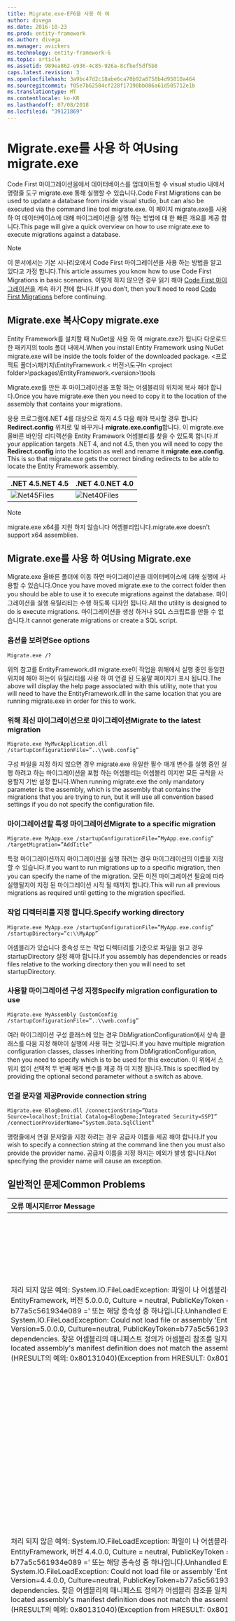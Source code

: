 ```yaml
---
title: Migrate.exe-EF6을 사용 하 여
author: divega
ms.date: 2016-10-23
ms.prod: entity-framework
ms.author: divega
ms.manager: avickers
ms.technology: entity-framework-6
ms.topic: article
ms.assetid: 989ea862-e936-4c85-926a-8cfbef5df5b8
caps.latest.revision: 3
ms.openlocfilehash: 3a9bc47d2c18abe6ca70b92a8758b4d95010a464
ms.sourcegitcommit: f05e7b62584cf228f17390bb086a61d505712e1b
ms.translationtype: MT
ms.contentlocale: ko-KR
ms.lasthandoff: 07/08/2018
ms.locfileid: "39121869"
---
```

# <a name="using-migrateexe"></a><span data-ttu-id="fd8a6-102">Migrate.exe를 사용 하 여</span><span class="sxs-lookup"><span data-stu-id="fd8a6-102">Using migrate.exe</span></span>
<span data-ttu-id="fd8a6-103">Code First 마이그레이션을에서 데이터베이스를 업데이트할 수 visual studio 내에서 명령줄 도구 migrate.exe 통해 실행할 수 있습니다.</span><span class="sxs-lookup"><span data-stu-id="fd8a6-103">Code First Migrations can be used to update a database from inside visual studio, but can also be executed via the command line tool migrate.exe.</span></span> <span data-ttu-id="fd8a6-104">이 페이지 migrate.exe를 사용 하 여 데이터베이스에 대해 마이그레이션을 실행 하는 방법에 대 한 빠른 개요를 제공 합니다.</span><span class="sxs-lookup"><span data-stu-id="fd8a6-104">This page will give a quick overview on how to use migrate.exe to execute migrations against a database.</span></span>

> [!NOTE]
> <span data-ttu-id="fd8a6-105">이 문서에서는 기본 시나리오에서 Code First 마이그레이션을 사용 하는 방법을 알고 있다고 가정 합니다.</span><span class="sxs-lookup"><span data-stu-id="fd8a6-105">This article assumes you know how to use Code First Migrations in basic scenarios.</span></span> <span data-ttu-id="fd8a6-106">이렇게 하지 않으면 경우 읽기 해야 [Code First 마이그레이션을](~/ef6/modeling/code-first/migrations/index.md) 계속 하기 전에 합니다.</span><span class="sxs-lookup"><span data-stu-id="fd8a6-106">If you don’t, then you’ll need to read [Code First Migrations](~/ef6/modeling/code-first/migrations/index.md) before continuing.</span></span>

## <a name="copy-migrateexe"></a><span data-ttu-id="fd8a6-107">Migrate.exe 복사</span><span class="sxs-lookup"><span data-stu-id="fd8a6-107">Copy migrate.exe</span></span>

<span data-ttu-id="fd8a6-108">Entity Framework를 설치할 때 NuGet을 사용 하 여 migrate.exe가 됩니다 다운로드 한 패키지의 tools 폴더 내에서.</span><span class="sxs-lookup"><span data-stu-id="fd8a6-108">When you install Entity Framework using NuGet migrate.exe will be inside the tools folder of the downloaded package.</span></span> <span data-ttu-id="fd8a6-109">&lt;프로젝트 폴더&gt;\\패키지\\EntityFramework.&lt; 버전&gt;\\도구</span><span class="sxs-lookup"><span data-stu-id="fd8a6-109">In &lt;project folder&gt;\\packages\\EntityFramework.&lt;version&gt;\\tools</span></span>

<span data-ttu-id="fd8a6-110">Migrate.exe를 만든 후 마이그레이션을 포함 하는 어셈블리의 위치에 복사 해야 합니다.</span><span class="sxs-lookup"><span data-stu-id="fd8a6-110">Once you have migrate.exe then you need to copy it to the location of the assembly that contains your migrations.</span></span>

<span data-ttu-id="fd8a6-111">응용 프로그램에.NET 4를 대상으로 하지 4.5 다음 해야 복사할 경우 합니다 **Redirect.config** 위치로 및 바꾸거나 **migrate.exe.config**합니다. 이 migrate.exe 올바른 바인딩 리디렉션을 Entity Framework 어셈블리를 찾을 수 있도록 합니다.</span><span class="sxs-lookup"><span data-stu-id="fd8a6-111">If your application targets .NET 4, and not 4.5, then you will need to copy the **Redirect.config** into the location as well and rename it **migrate.exe.config**. This is so that migrate.exe gets the correct binding redirects to be able to locate the Entity Framework assembly.</span></span>

| <span data-ttu-id="fd8a6-112">.NET 4.5</span><span class="sxs-lookup"><span data-stu-id="fd8a6-112">.NET 4.5</span></span>                                   | <span data-ttu-id="fd8a6-113">.NET 4.0</span><span class="sxs-lookup"><span data-stu-id="fd8a6-113">.NET 4.0</span></span>                                   |
|:-------------------------------------------|:-------------------------------------------|
| ![Net45Files](~/ef6/media/net45files.png)  | ![Net40Files](~/ef6/media/net40files.png)  |

> [!NOTE]
> <span data-ttu-id="fd8a6-116">migrate.exe x64를 지원 하지 않습니다 어셈블리입니다.</span><span class="sxs-lookup"><span data-stu-id="fd8a6-116">migrate.exe doesn't support x64 assemblies.</span></span>

## <a name="using-migrateexe"></a><span data-ttu-id="fd8a6-117">Migrate.exe를 사용 하 여</span><span class="sxs-lookup"><span data-stu-id="fd8a6-117">Using Migrate.exe</span></span>

<span data-ttu-id="fd8a6-118">Migrate.exe 올바른 폴더에 이동 하면 마이그레이션을 데이터베이스에 대해 실행에 사용할 수 있습니다.</span><span class="sxs-lookup"><span data-stu-id="fd8a6-118">Once you have moved migrate.exe to the correct folder then you should be able to use it to execute migrations against the database.</span></span> <span data-ttu-id="fd8a6-119">마이그레이션을 실행 유틸리티는 수행 하도록 디자인 됩니다.</span><span class="sxs-lookup"><span data-stu-id="fd8a6-119">All the utility is designed to do is execute migrations.</span></span> <span data-ttu-id="fd8a6-120">마이그레이션을 생성 하거나 SQL 스크립트를 만들 수 없습니다.</span><span class="sxs-lookup"><span data-stu-id="fd8a6-120">It cannot generate migrations or create a SQL script.</span></span>

### <a name="see-options"></a><span data-ttu-id="fd8a6-121">옵션을 보려면</span><span class="sxs-lookup"><span data-stu-id="fd8a6-121">See options</span></span>

``` console
Migrate.exe /?
```

<span data-ttu-id="fd8a6-122">위의 참고를 EntityFramework.dll migrate.exe이 작업을 위해에서 실행 중인 동일한 위치에 해야 하는이 유틸리티를 사용 하 여 연결 된 도움말 페이지가 표시 됩니다.</span><span class="sxs-lookup"><span data-stu-id="fd8a6-122">The above will display the help page associated with this utility, note that you will need to have the EntityFramework.dll in the same location that you are running migrate.exe in order for this to work.</span></span>

### <a name="migrate-to-the-latest-migration"></a><span data-ttu-id="fd8a6-123">위해 최신 마이그레이션으로 마이그레이션</span><span class="sxs-lookup"><span data-stu-id="fd8a6-123">Migrate to the latest migration</span></span>

``` console
Migrate.exe MyMvcApplication.dll /startupConfigurationFile=”..\\web.config”
```

<span data-ttu-id="fd8a6-124">구성 파일을 지정 하지 않으면 경우 migrate.exe 유일한 필수 매개 변수를 실행 중인 실행 하려고 하는 마이그레이션을 포함 하는 어셈블리는 어셈블리 이지만 모든 규칙을 사용할지 기반 설정 합니다.</span><span class="sxs-lookup"><span data-stu-id="fd8a6-124">When running migrate.exe the only mandatory parameter is the assembly, which is the assembly that contains the migrations that you are trying to run, but it will use all convention based settings if you do not specify the configuration file.</span></span>

### <a name="migrate-to-a-specific-migration"></a><span data-ttu-id="fd8a6-125">마이그레이션할 특정 마이그레이션</span><span class="sxs-lookup"><span data-stu-id="fd8a6-125">Migrate to a specific migration</span></span>

``` console
Migrate.exe MyApp.exe /startupConfigurationFile=”MyApp.exe.config” /targetMigration=”AddTitle”
```

<span data-ttu-id="fd8a6-126">특정 마이그레이션까지 마이그레이션을 실행 하려는 경우 마이그레이션의 이름을 지정할 수 있습니다.</span><span class="sxs-lookup"><span data-stu-id="fd8a6-126">If you want to run migrations up to a specific migration, then you can specify the name of the migration.</span></span> <span data-ttu-id="fd8a6-127">모든 이전 마이그레이션 필요에 따라 실행될지이 지정 된 마이그레이션 시작 될 때까지 합니다.</span><span class="sxs-lookup"><span data-stu-id="fd8a6-127">This will run all previous migrations as required until getting to the migration specified.</span></span>

### <a name="specify-working-directory"></a><span data-ttu-id="fd8a6-128">작업 디렉터리를 지정 합니다.</span><span class="sxs-lookup"><span data-stu-id="fd8a6-128">Specify working directory</span></span>

``` console
Migrate.exe MyApp.exe /startupConfigurationFile=”MyApp.exe.config” /startupDirectory=”c:\\MyApp”
```

<span data-ttu-id="fd8a6-129">어셈블리가 있습니다 종속성 또는 작업 디렉터리를 기준으로 파일을 읽고 경우 startupDirectory 설정 해야 합니다.</span><span class="sxs-lookup"><span data-stu-id="fd8a6-129">If you assembly has dependencies or reads files relative to the working directory then you will need to set startupDirectory.</span></span>

### <a name="specify-migration-configuration-to-use"></a><span data-ttu-id="fd8a6-130">사용할 마이그레이션 구성 지정</span><span class="sxs-lookup"><span data-stu-id="fd8a6-130">Specify migration configuration to use</span></span>

``` console
Migrate.exe MyAssembly CustomConfig /startupConfigurationFile=”..\\web.config”
```

<span data-ttu-id="fd8a6-131">여러 마이그레이션 구성 클래스에 있는 경우 DbMigrationConfiguration에서 상속 클래스를 다음 지정 해야이 실행에 사용 하는 것입니다.</span><span class="sxs-lookup"><span data-stu-id="fd8a6-131">If you have multiple migration configuration classes, classes inheriting from DbMigrationConfiguration, then you need to specify which is to be used for this execution.</span></span> <span data-ttu-id="fd8a6-132">이 위에서 스위치 없이 선택적 두 번째 매개 변수를 제공 하 여 지정 됩니다.</span><span class="sxs-lookup"><span data-stu-id="fd8a6-132">This is specified by providing the optional second parameter without a switch as above.</span></span>

### <a name="provide-connection-string"></a><span data-ttu-id="fd8a6-133">연결 문자열 제공</span><span class="sxs-lookup"><span data-stu-id="fd8a6-133">Provide connection string</span></span>

``` console
Migrate.exe BlogDemo.dll /connectionString=”Data Source=localhost;Initial Catalog=BlogDemo;Integrated Security=SSPI” /connectionProviderName=”System.Data.SqlClient”
```

<span data-ttu-id="fd8a6-134">명령줄에서 연결 문자열을 지정 하려는 경우 공급자 이름을 제공 해야 합니다.</span><span class="sxs-lookup"><span data-stu-id="fd8a6-134">If you wish to specify a connection string at the command line then you must also provide the provider name.</span></span> <span data-ttu-id="fd8a6-135">공급자 이름을 지정 하지는 예외가 발생 합니다.</span><span class="sxs-lookup"><span data-stu-id="fd8a6-135">Not specifying the provider name will cause an exception.</span></span>

## <a name="common-problems"></a><span data-ttu-id="fd8a6-136">일반적인 문제</span><span class="sxs-lookup"><span data-stu-id="fd8a6-136">Common Problems</span></span>

| <span data-ttu-id="fd8a6-137">오류 메시지</span><span class="sxs-lookup"><span data-stu-id="fd8a6-137">Error Message</span></span>                                                                                                                                                                                                                                                                                                                      | <span data-ttu-id="fd8a6-138">솔루션</span><span class="sxs-lookup"><span data-stu-id="fd8a6-138">Solution</span></span>                                                                                                                                                                                                                                                                                             |
|:-----------------------------------------------------------------------------------------------------------------------------------------------------------------------------------------------------------------------------------------------------------------------------------------------------------------------------------|:-----------------------------------------------------------------------------------------------------------------------------------------------------------------------------------------------------------------------------------------------------------------------------------------------------|
| <span data-ttu-id="fd8a6-139">처리 되지 않은 예외: System.IO.FileLoadException: 파일이 나 어셈블리를 로드할 수 없습니다 ' EntityFramework, 버전 5.0.0.0, Culture = neutral, PublicKeyToken = b77a5c561934e089 =' 또는 해당 종속성 중 하나입니다.</span><span class="sxs-lookup"><span data-stu-id="fd8a6-139">Unhandled Exception: System.IO.FileLoadException:  Could not load file or assembly 'EntityFramework, Version=5.0.0.0, Culture=neutral, PublicKeyToken=b77a5c561934e089' or one of its dependencies.</span></span> <span data-ttu-id="fd8a6-140">찾은 어셈블리의 매니페스트 정의가 어셈블리 참조를 일치 하지 않습니다.</span><span class="sxs-lookup"><span data-stu-id="fd8a6-140">The located assembly's manifest definition does not match the assembly reference.</span></span> <span data-ttu-id="fd8a6-141">(HRESULT의 예외: 0x80131040)</span><span class="sxs-lookup"><span data-stu-id="fd8a6-141">(Exception from HRESULT: 0x80131040)</span></span>         | <span data-ttu-id="fd8a6-142">일반적으로 Redirect.config 파일 없이.NET 4 응용 프로그램을 실행 하는 것을 의미 합니다.</span><span class="sxs-lookup"><span data-stu-id="fd8a6-142">This typically means that you are running a .NET 4 application without the Redirect.config file.</span></span> <span data-ttu-id="fd8a6-143">Redirect.config migrate.exe와 동일한 위치에 복사 하 고 이름을 migrate.exe.config로 해야 합니다.</span><span class="sxs-lookup"><span data-stu-id="fd8a6-143">You need to copy the Redirect.config to the same location as migrate.exe and rename it to migrate.exe.config.</span></span>                                                                                       |
| <span data-ttu-id="fd8a6-144">처리 되지 않은 예외: System.IO.FileLoadException: 파일이 나 어셈블리를 로드할 수 없습니다 ' EntityFramework, 버전 4.4.0.0, Culture = neutral, PublicKeyToken = b77a5c561934e089 =' 또는 해당 종속성 중 하나입니다.</span><span class="sxs-lookup"><span data-stu-id="fd8a6-144">Unhandled Exception: System.IO.FileLoadException: Could not load file or assembly 'EntityFramework, Version=4.4.0.0, Culture=neutral, PublicKeyToken=b77a5c561934e089' or one of its dependencies.</span></span> <span data-ttu-id="fd8a6-145">찾은 어셈블리의 매니페스트 정의가 어셈블리 참조를 일치 하지 않습니다.</span><span class="sxs-lookup"><span data-stu-id="fd8a6-145">The located assembly's manifest definition does not match the assembly reference.</span></span> <span data-ttu-id="fd8a6-146">(HRESULT의 예외: 0x80131040)</span><span class="sxs-lookup"><span data-stu-id="fd8a6-146">(Exception from HRESULT: 0x80131040)</span></span>          | <span data-ttu-id="fd8a6-147">이 예외는 Redirect.config 사용 하 여 응용 프로그램 migrate.exe 위치로 복사 하는.NET 4.5를 실행 하는 것을 의미 합니다.</span><span class="sxs-lookup"><span data-stu-id="fd8a6-147">This exception means that you are running a .NET 4.5 application with the Redirect.config copied to the migrate.exe location.</span></span> <span data-ttu-id="fd8a6-148">앱이.NET 4.5 경우 구성 파일 내에서 리디렉션 사용 하 여 필요가 없습니다.</span><span class="sxs-lookup"><span data-stu-id="fd8a6-148">If your app is .NET 4.5 then you do not need to have the config file with the redirects inside.</span></span> <span data-ttu-id="fd8a6-149">Migrate.exe.config 파일을 삭제 합니다.</span><span class="sxs-lookup"><span data-stu-id="fd8a6-149">Delete the migrate.exe.config file.</span></span>                                    |
| <span data-ttu-id="fd8a6-150">오류: 보류 중인 변경 및 자동 마이그레이션을 사용할 수 없습니다 때문에 현재 모델과 일치 하도록 데이터베이스를 업데이트할 수 없습니다.</span><span class="sxs-lookup"><span data-stu-id="fd8a6-150">ERROR: Unable to update database to match the current model because there are pending changes and automatic migration is disabled.</span></span> <span data-ttu-id="fd8a6-151">코드 기반 마이그레이션에 보류 중인 모델 변경 내용 쓰기 또는 자동 마이그레이션을 사용 하도록 설정 합니다.</span><span class="sxs-lookup"><span data-stu-id="fd8a6-151">Either write the pending model changes to a code-based migration or enable automatic migration.</span></span> <span data-ttu-id="fd8a6-152">자동 마이그레이션을 사용 하도록 설정 하려면 true로 설정 하는 DbMigrationsConfiguration.AutomaticMigrationsEnabled를 설정 합니다.</span><span class="sxs-lookup"><span data-stu-id="fd8a6-152">Set DbMigrationsConfiguration.AutomaticMigrationsEnabled to true to enable automatic migration.</span></span> | <span data-ttu-id="fd8a6-153">실행 중인 마이그레이션 변경 내용을 모델에 대 한 대처로 마이그레이션을 만들지 않은 데이터베이스 모델과 일치 하지 않는 경우이 오류가 발생 합니다.</span><span class="sxs-lookup"><span data-stu-id="fd8a6-153">This error occurs if running migrate when you haven’t created a migration to cope with changes made to the model, and the database does not match the model.</span></span> <span data-ttu-id="fd8a6-154">다음 데이터베이스를 업그레이드 하려면 마이그레이션을 만들지 않고 migrate.exe를 실행 하는 모델 클래스에 속성 추가이 예시입니다.</span><span class="sxs-lookup"><span data-stu-id="fd8a6-154">Adding a property to a model class then running migrate.exe without creating a migration to upgrade the database is an example of this.</span></span> |
| <span data-ttu-id="fd8a6-155">오류: 형식 멤버에 대 한 해결 되지 않으면 ' System.Data.Entity.Migrations.Design.ToolingFacade+UpdateRunner,EntityFramework, 버전 5.0.0.0, Culture = neutral, PublicKeyToken = b77a5c561934e089 ='.</span><span class="sxs-lookup"><span data-stu-id="fd8a6-155">ERROR: Type is not resolved for member 'System.Data.Entity.Migrations.Design.ToolingFacade+UpdateRunner,EntityFramework, Version=5.0.0.0, Culture=neutral, PublicKeyToken=b77a5c561934e089'.</span></span>                                                                                                                                       | <span data-ttu-id="fd8a6-156">이 오류는 잘못 된 시작 디렉터리를 지정 하 여 발생할 수 있습니다.</span><span class="sxs-lookup"><span data-stu-id="fd8a6-156">This error can be caused by specifying an incorrect startup directory.</span></span> <span data-ttu-id="fd8a6-157">Migrate.exe의 위치 여야 합니다.</span><span class="sxs-lookup"><span data-stu-id="fd8a6-157">This must be the location of migrate.exe</span></span>                                                                                                                                                                                      |
| <span data-ttu-id="fd8a6-158">처리 되지 않은 예외: System.NullReferenceException: 개체 참조가 개체의 인스턴스로 설정 되지 않았습니다.</span><span class="sxs-lookup"><span data-stu-id="fd8a6-158">Unhandled Exception: System.NullReferenceException: Object reference not set to an instance of an object.</span></span> <br/>   <span data-ttu-id="fd8a6-159">System.Data.Entity.Migrations.Console.Program.Main (String args)에서</span><span class="sxs-lookup"><span data-stu-id="fd8a6-159">at System.Data.Entity.Migrations.Console.Program.Main(String[] args)</span></span>                                                                                                                                             | <span data-ttu-id="fd8a6-160">이 사용 하는 시나리오에 대 한 필수 매개 변수를 지정 하지 않으면에서 발생할 수 있습니다.</span><span class="sxs-lookup"><span data-stu-id="fd8a6-160">This can be caused by not specifying a required parameter for a scenario that you are using.</span></span> <span data-ttu-id="fd8a6-161">예를 들어 공급자 이름을 지정 하지 않고 연결 문자열을 지정 합니다.</span><span class="sxs-lookup"><span data-stu-id="fd8a6-161">For example specifying a connection string without specifying the provider name.</span></span>                                                                                                                        |
| <span data-ttu-id="fd8a6-162">오류: 'ClassLibrary1' 어셈블리에서 마이그레이션을 구성 형식이 둘 이상 찾았습니다.</span><span class="sxs-lookup"><span data-stu-id="fd8a6-162">ERROR: More than one migrations configuration type was found in the assembly 'ClassLibrary1'.</span></span> <span data-ttu-id="fd8a6-163">사용할 이름을 지정 합니다.</span><span class="sxs-lookup"><span data-stu-id="fd8a6-163">Specify the name of the one to use.</span></span>                                                                                                                                                                                                  | <span data-ttu-id="fd8a6-164">오류 상태는 구성 클래스가 둘 이상 지정된 된 어셈블리 에서입니다.</span><span class="sxs-lookup"><span data-stu-id="fd8a6-164">As the error states, there is more than one configuration class in the given assembly.</span></span> <span data-ttu-id="fd8a6-165">사용 하려는 지정 하려면 /configurationType 스위치를 사용 해야 합니다.</span><span class="sxs-lookup"><span data-stu-id="fd8a6-165">You must use the /configurationType switch to specify which to use.</span></span>                                                                                                                                           |
| <span data-ttu-id="fd8a6-166">오류:에 파일 또는 어셈블리를 로드할 수 없습니다 '&lt;assemblyName&gt;' 또는 해당 종속성 중 하나입니다.</span><span class="sxs-lookup"><span data-stu-id="fd8a6-166">ERROR: Could not load file or assembly ‘&lt;assemblyName&gt;’ or one of its dependencies.</span></span> <span data-ttu-id="fd8a6-167">지정된 된 어셈블리 이름 또는 코드 베이스가 올바르지 않습니다.</span><span class="sxs-lookup"><span data-stu-id="fd8a6-167">The given assembly name or codebase was invalid.</span></span> <span data-ttu-id="fd8a6-168">(HRESULT의 예외: 0x80131047)</span><span class="sxs-lookup"><span data-stu-id="fd8a6-168">(Exception from HRESULT: 0x80131047)</span></span>                                                                                                                                                    | <span data-ttu-id="fd8a6-169">이 어셈블리 이름이 올바르게 지정 또는 있지 않은 경우 발생할 수 있습니다.</span><span class="sxs-lookup"><span data-stu-id="fd8a6-169">This can be caused by specifying an assembly name incorrectly or not having</span></span>                                                                                                                                                                                                                          |
| <span data-ttu-id="fd8a6-170">오류:에 파일 또는 어셈블리를 로드할 수 없습니다 '&lt;assemblyName&gt;' 또는 해당 종속성 중 하나입니다.</span><span class="sxs-lookup"><span data-stu-id="fd8a6-170">ERROR: Could not load file or assembly ‘&lt;assemblyName&gt;' or one of its dependencies.</span></span> <span data-ttu-id="fd8a6-171">프로그램을 잘못된 형식으로 로드하려고 했습니다.</span><span class="sxs-lookup"><span data-stu-id="fd8a6-171">An attempt was made to load a program with an incorrect format.</span></span>                                                                                                                                                                          | <span data-ttu-id="fd8a6-172">X64 migrate.exe 실행 하려는 경우이 응용 프로그램입니다.</span><span class="sxs-lookup"><span data-stu-id="fd8a6-172">This happens if you are trying to run migrate.exe against an x64 application.</span></span> <span data-ttu-id="fd8a6-173">EF 5.0 이하의 x86에만 적용 됩니다.</span><span class="sxs-lookup"><span data-stu-id="fd8a6-173">EF 5.0 and below will only work on x86.</span></span>                                                                                                                                                                                |
